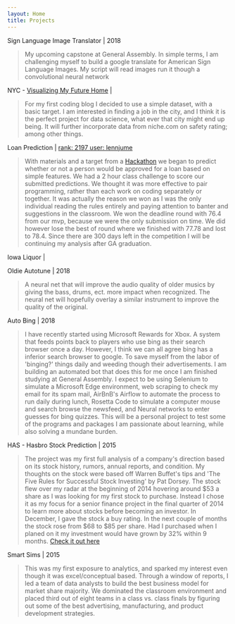 ```yaml
---
layout: Home
title: Projects
---
```

Sign Language Image Translator | 2018

>My upcoming capstone at General Assembly. In simple terms, I am challenging myself to build a google translate for American Sign Language Images. My script will read images run it though a convolutional neural network

NYC - <a href= 'https://dietmocha.github.io/NYC-housing-2016-2017'>Visualizing My Future Home</a> |

>For my first coding blog I decided to use a simple dataset, with a basic target. I am interested in finding a job in the city, and I think it is the perfect project for data science, what ever that city might end up being. It will further incorporate data from niche.com on safety rating; among other things.

Loan Prediction | <a href="https://datahack.analyticsvidhya.com/contest/practice-problem-loan-prediction-iii/lb?page=8">rank: 2197 user: lennjume</a>

>With materials and a target from a <a href="https://datahack.analyticsvidhya.com/contest/practice-problem-loan-prediction-iii/">Hackathon</a> we began to predict whether or not a person would be approved for a loan based on simple features. We had a 2 hour class challenge to score our submitted predictions. We thought it was more effective to pair programming, rather than each work on coding separately or together. It was actually the reason we won as I was the only individual reading the rules entirely and paying attention to banter and suggestions in the classroom. We won the deadline round with 76.4 from our mvp, because we were the only submission on time. We did however lose the best of round where we finished with 77.78 and lost to 78.4. Since there are 300 days left in the competition I will be continuing my analysis after GA graduation.

Iowa Liquor |
>

Oldie Autotune | 2018

>A neural net that will improve the audio quality of older musics by giving the bass, drums, ect. more impact when recognized. The neural net will hopefully overlay a similar instrument to improve the quality of the original.

Auto Bing | 2018

>I have recently started using Microsoft Rewards for Xbox. A system that feeds points back to players who use bing as their search browser once a day. However, I think we can all agree bing has a inferior search browser to google. To save myself from the labor of 'binging?' things daily and weeding though their advertisements. I am building an automated bot that does this for me once I am finished studying at General Assembly. I expect to be using Selenium to simulate a Microsoft Edge environment, web scraping to check my email for its spam mail, AirBnB's Airflow to automate the process to run daily during lunch, Rosetta Code to simulate a computer mouse and search browse the newsfeed, and Neural networks to enter guesses for bing quizzes. This will be a personal project to test some of the programs and packages I am passionate about learning, while also solving a mundane burden.

HAS - Hasbro Stock Prediction | 2015

>The project was my first full analysis of a company's direction based on its stock history, rumors, annual reports, and condition. My thoughts on the stock were based off Warren Buffet's tips and 'The Five Rules for Successful Stock Investing' by Pat Dorsey. The stock flew over my radar at the beginning of 2014 hovering around $53 a share as I was looking for my first stock to purchase. Instead I chose it as my focus for a senior finance project in the final quarter of 2014 to learn more about stocks before becoming an investor. In December, I gave the stock a buy rating. In the next couple of months the stock rose from $68 to $85 per share. Had I purchased when I planed on it my investment would have grown by 32% within 9 months. <a href="https://docs.google.com/document/d/1tGvOxl9BEx3RzwxZ0nME9tNVKP1t87SXuClVM7ahqzQ/pub">Check it out here</a>

Smart Sims | 2015

>This was my first exposure to analytics, and sparked my interest even though it was excel/conceptual based. Through a window of reports, I led a team of data analysts to build the best business model for market share majority. We dominated the classroom environment and placed third out of eight teams in a class vs. class finals by figuring out some of the best advertising, manufacturing, and product development strategies.
